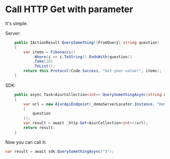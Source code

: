# Call HTTP Get with parameter

It's simple.

Server:

```csharp
    public IActionResult QuerySomething([FromQuery] string question)
    {
        var items = Fibonacci()
            .Where(i => i.ToString().EndsWith(question))
            .Take(10)
            .ToList();
        return this.Protocol(Code.Success, "Got your value!", items);
    }
```

SDK:

```csharp
    public async Task<AiurCollection<int>> QuerySomethingAsync(string question)
    {
        var url = new AiurApiEndpoint(_demoServerLocator.Instance, "Home", "QuerySomething", new
        {
            question
        });
        var result = await _http.Get<AiurCollection<int>>(url);
        return result;
    }
```

Now you can call it:

```csharp
var result = await sdk.QuerySomethingAsync("3");
```
